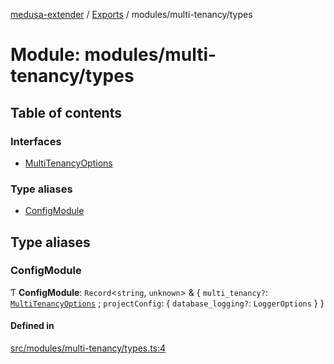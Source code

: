 [medusa-extender](../README.md) / [Exports](../modules.md) / modules/multi-tenancy/types

# Module: modules/multi-tenancy/types

## Table of contents

### Interfaces

- [MultiTenancyOptions](../interfaces/modules_multi_tenancy_types.MultiTenancyOptions.md)

### Type aliases

- [ConfigModule](modules_multi_tenancy_types.md#configmodule)

## Type aliases

### ConfigModule

Ƭ **ConfigModule**: `Record`<`string`, `unknown`\> & { `multi_tenancy?`: [`MultiTenancyOptions`](../interfaces/modules_multi_tenancy_types.MultiTenancyOptions.md) ; `projectConfig`: { `database_logging?`: `LoggerOptions`  }  }

#### Defined in

[src/modules/multi-tenancy/types.ts:4](https://github.com/adrien2p/medusa-extender/blob/818952d/src/modules/multi-tenancy/types.ts#L4)
